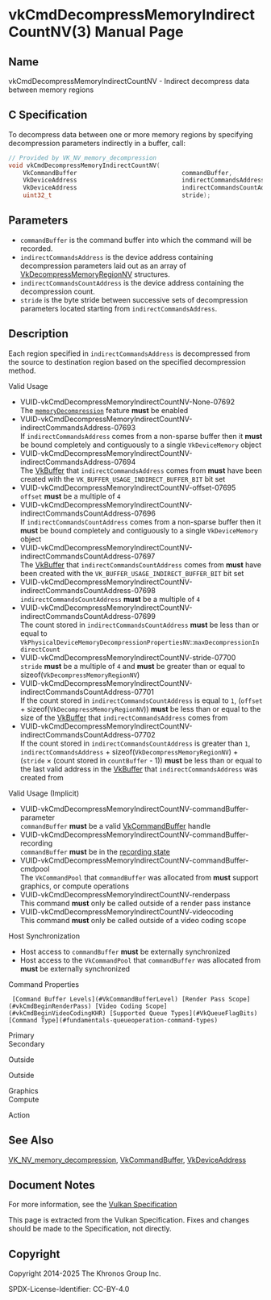 # vkCmdDecompressMemoryIndirectCountNV(3) Manual Page

## Name

vkCmdDecompressMemoryIndirectCountNV - Indirect decompress data between memory regions



## [](#_c_specification)C Specification

To decompress data between one or more memory regions by specifying decompression parameters indirectly in a buffer, call:

```c++
// Provided by VK_NV_memory_decompression
void vkCmdDecompressMemoryIndirectCountNV(
    VkCommandBuffer                             commandBuffer,
    VkDeviceAddress                             indirectCommandsAddress,
    VkDeviceAddress                             indirectCommandsCountAddress,
    uint32_t                                    stride);
```

## [](#_parameters)Parameters

- `commandBuffer` is the command buffer into which the command will be recorded.
- `indirectCommandsAddress` is the device address containing decompression parameters laid out as an array of [VkDecompressMemoryRegionNV](https://registry.khronos.org/vulkan/specs/latest/man/html/VkDecompressMemoryRegionNV.html) structures.
- `indirectCommandsCountAddress` is the device address containing the decompression count.
- `stride` is the byte stride between successive sets of decompression parameters located starting from `indirectCommandsAddress`.

## [](#_description)Description

Each region specified in `indirectCommandsAddress` is decompressed from the source to destination region based on the specified decompression method.

Valid Usage

- [](#VUID-vkCmdDecompressMemoryIndirectCountNV-None-07692)VUID-vkCmdDecompressMemoryIndirectCountNV-None-07692  
  The [`memoryDecompression`](https://registry.khronos.org/vulkan/specs/latest/html/vkspec.html#features-memoryDecompression) feature **must** be enabled
- [](#VUID-vkCmdDecompressMemoryIndirectCountNV-indirectCommandsAddress-07693)VUID-vkCmdDecompressMemoryIndirectCountNV-indirectCommandsAddress-07693  
  If `indirectCommandsAddress` comes from a non-sparse buffer then it **must** be bound completely and contiguously to a single `VkDeviceMemory` object
- [](#VUID-vkCmdDecompressMemoryIndirectCountNV-indirectCommandsAddress-07694)VUID-vkCmdDecompressMemoryIndirectCountNV-indirectCommandsAddress-07694  
  The [VkBuffer](https://registry.khronos.org/vulkan/specs/latest/man/html/VkBuffer.html) that `indirectCommandsAddress` comes from **must** have been created with the `VK_BUFFER_USAGE_INDIRECT_BUFFER_BIT` bit set
- [](#VUID-vkCmdDecompressMemoryIndirectCountNV-offset-07695)VUID-vkCmdDecompressMemoryIndirectCountNV-offset-07695  
  `offset` **must** be a multiple of `4`
- [](#VUID-vkCmdDecompressMemoryIndirectCountNV-indirectCommandsCountAddress-07696)VUID-vkCmdDecompressMemoryIndirectCountNV-indirectCommandsCountAddress-07696  
  If `indirectCommandsCountAddress` comes from a non-sparse buffer then it **must** be bound completely and contiguously to a single `VkDeviceMemory` object
- [](#VUID-vkCmdDecompressMemoryIndirectCountNV-indirectCommandsCountAddress-07697)VUID-vkCmdDecompressMemoryIndirectCountNV-indirectCommandsCountAddress-07697  
  The [VkBuffer](https://registry.khronos.org/vulkan/specs/latest/man/html/VkBuffer.html) that `indirectCommandsCountAddress` comes from **must** have been created with the `VK_BUFFER_USAGE_INDIRECT_BUFFER_BIT` bit set
- [](#VUID-vkCmdDecompressMemoryIndirectCountNV-indirectCommandsCountAddress-07698)VUID-vkCmdDecompressMemoryIndirectCountNV-indirectCommandsCountAddress-07698  
  `indirectCommandsCountAddress` **must** be a multiple of `4`
- [](#VUID-vkCmdDecompressMemoryIndirectCountNV-indirectCommandsCountAddress-07699)VUID-vkCmdDecompressMemoryIndirectCountNV-indirectCommandsCountAddress-07699  
  The count stored in `indirectCommandsCountAddress` **must** be less than or equal to `VkPhysicalDeviceMemoryDecompressionPropertiesNV`::`maxDecompressionIndirectCount`
- [](#VUID-vkCmdDecompressMemoryIndirectCountNV-stride-07700)VUID-vkCmdDecompressMemoryIndirectCountNV-stride-07700  
  `stride` **must** be a multiple of `4` and **must** be greater than or equal to sizeof(`VkDecompressMemoryRegionNV`)
- [](#VUID-vkCmdDecompressMemoryIndirectCountNV-indirectCommandsCountAddress-07701)VUID-vkCmdDecompressMemoryIndirectCountNV-indirectCommandsCountAddress-07701  
  If the count stored in `indirectCommandsCountAddress` is equal to `1`, (`offset` + sizeof(`VkDecompressMemoryRegionNV`)) **must** be less than or equal to the size of the [VkBuffer](https://registry.khronos.org/vulkan/specs/latest/man/html/VkBuffer.html) that `indirectCommandsAddress` comes from
- [](#VUID-vkCmdDecompressMemoryIndirectCountNV-indirectCommandsCountAddress-07702)VUID-vkCmdDecompressMemoryIndirectCountNV-indirectCommandsCountAddress-07702  
  If the count stored in `indirectCommandsCountAddress` is greater than `1`, `indirectCommandsAddress` + sizeof(`VkDecompressMemoryRegionNV`) + (`stride` × (count stored in `countBuffer` - 1)) **must** be less than or equal to the last valid address in the [VkBuffer](https://registry.khronos.org/vulkan/specs/latest/man/html/VkBuffer.html) that `indirectCommandsAddress` was created from

Valid Usage (Implicit)

- [](#VUID-vkCmdDecompressMemoryIndirectCountNV-commandBuffer-parameter)VUID-vkCmdDecompressMemoryIndirectCountNV-commandBuffer-parameter  
  `commandBuffer` **must** be a valid [VkCommandBuffer](https://registry.khronos.org/vulkan/specs/latest/man/html/VkCommandBuffer.html) handle
- [](#VUID-vkCmdDecompressMemoryIndirectCountNV-commandBuffer-recording)VUID-vkCmdDecompressMemoryIndirectCountNV-commandBuffer-recording  
  `commandBuffer` **must** be in the [recording state](#commandbuffers-lifecycle)
- [](#VUID-vkCmdDecompressMemoryIndirectCountNV-commandBuffer-cmdpool)VUID-vkCmdDecompressMemoryIndirectCountNV-commandBuffer-cmdpool  
  The `VkCommandPool` that `commandBuffer` was allocated from **must** support graphics, or compute operations
- [](#VUID-vkCmdDecompressMemoryIndirectCountNV-renderpass)VUID-vkCmdDecompressMemoryIndirectCountNV-renderpass  
  This command **must** only be called outside of a render pass instance
- [](#VUID-vkCmdDecompressMemoryIndirectCountNV-videocoding)VUID-vkCmdDecompressMemoryIndirectCountNV-videocoding  
  This command **must** only be called outside of a video coding scope

Host Synchronization

- Host access to `commandBuffer` **must** be externally synchronized
- Host access to the `VkCommandPool` that `commandBuffer` was allocated from **must** be externally synchronized

Command Properties

     [Command Buffer Levels](#VkCommandBufferLevel) [Render Pass Scope](#vkCmdBeginRenderPass) [Video Coding Scope](#vkCmdBeginVideoCodingKHR) [Supported Queue Types](#VkQueueFlagBits) [Command Type](#fundamentals-queueoperation-command-types)

Primary  
Secondary

Outside

Outside

Graphics  
Compute

Action

## [](#_see_also)See Also

[VK\_NV\_memory\_decompression](https://registry.khronos.org/vulkan/specs/latest/man/html/VK_NV_memory_decompression.html), [VkCommandBuffer](https://registry.khronos.org/vulkan/specs/latest/man/html/VkCommandBuffer.html), [VkDeviceAddress](https://registry.khronos.org/vulkan/specs/latest/man/html/VkDeviceAddress.html)

## [](#_document_notes)Document Notes

For more information, see the [Vulkan Specification](https://registry.khronos.org/vulkan/specs/latest/html/vkspec.html#vkCmdDecompressMemoryIndirectCountNV)

This page is extracted from the Vulkan Specification. Fixes and changes should be made to the Specification, not directly.

## [](#_copyright)Copyright

Copyright 2014-2025 The Khronos Group Inc.

SPDX-License-Identifier: CC-BY-4.0